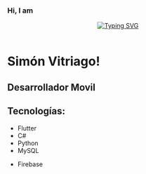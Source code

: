 ### Hi, I am

<div align="center">
  <a href="https://git.io/typing-svg">
    <img src="https://readme-typing-svg.demolab.com?font=Fira+Code0&pause=1000&color=0000FF00&center=true&vCenter=true&width=435&lines=Sim%C3%B3n+Vitriago;Flutter+Developer" alt="Typing SVG">
  </a>
</div>

</br>

# Simón Vitriago!
## Desarrollador Movil

## Tecnologías:
 * Flutter
 * C#
 * Python
 * MySQL
 + Firebase
